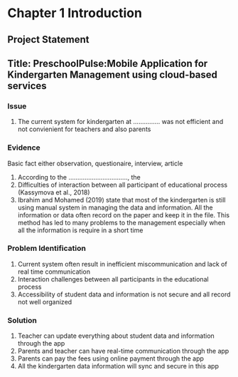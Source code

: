 # Chapter 1 Introduction
## Project Statement
## Title: PreschoolPulse:Mobile Application for Kindergarten Management using cloud-based services

### Issue
1. The current system for kindergarten at ............... was not efficient and not convienient for teachers and also parents

### Evidence
Basic fact either observation, questionaire, interview, article

1. According to the ................................., the
2. Difficulties of interaction between all participant of educational process (Kassymova et al., 2018)
3.  Ibrahim and Mohamed (2019) state that most of the kindergarten is still using manual system in managing the data and information. All the information or data often record on the paper and keep it in the file. This method has led to many problems to the management especially when all the information is require in a short time

### Problem Identification
1. Current system often result in inefficient miscommunication and lack of real time communication
2. Interaction challenges between all participants in the educational process
3. Accessibility of student data and information is not secure and all record not well organized

### Solution
1. Teacher can update everything about student data and information through the app
2. Parents and teacher can have real-time communication through the app
3. Parents can pay the fees using online payment through the app
4. All the kindergarten data information will sync and secure in this app
  

